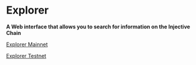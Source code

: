 # Explorer

**A Web interface that allows you to search for information on the Injective Chain**

[Explorer Mainnet](https://explorer.injective.network/)

[Explorer Testnet](https://testnet.explorer.injective.dev/)